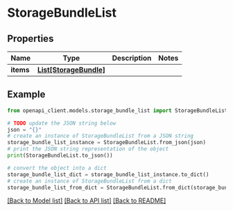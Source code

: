 # StorageBundleList


## Properties

Name | Type | Description | Notes
------------ | ------------- | ------------- | -------------
**items** | [**List[StorageBundle]**](StorageBundle.md) |  | 

## Example

```python
from openapi_client.models.storage_bundle_list import StorageBundleList

# TODO update the JSON string below
json = "{}"
# create an instance of StorageBundleList from a JSON string
storage_bundle_list_instance = StorageBundleList.from_json(json)
# print the JSON string representation of the object
print(StorageBundleList.to_json())

# convert the object into a dict
storage_bundle_list_dict = storage_bundle_list_instance.to_dict()
# create an instance of StorageBundleList from a dict
storage_bundle_list_from_dict = StorageBundleList.from_dict(storage_bundle_list_dict)
```
[[Back to Model list]](../README.md#documentation-for-models) [[Back to API list]](../README.md#documentation-for-api-endpoints) [[Back to README]](../README.md)



